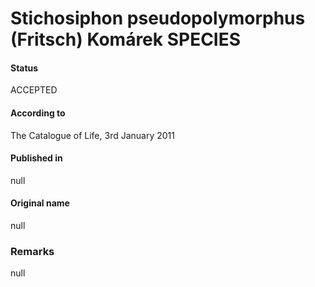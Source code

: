 # Stichosiphon pseudopolymorphus (Fritsch) Komárek SPECIES

#### Status
ACCEPTED

#### According to
The Catalogue of Life, 3rd January 2011

#### Published in
null

#### Original name
null

### Remarks
null